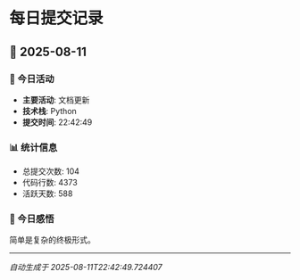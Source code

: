# 每日提交记录

## 📅 2025-08-11

### 🎯 今日活动
- **主要活动**: 文档更新
- **技术栈**: Python
- **提交时间**: 22:42:49

### 📊 统计信息
- 总提交次数: 104
- 代码行数: 4373
- 活跃天数: 588

### 💭 今日感悟
简单是复杂的终极形式。

---
*自动生成于 2025-08-11T22:42:49.724407*
